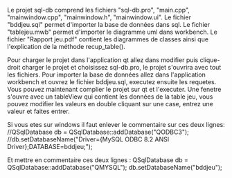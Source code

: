 Le projet sql-db comprend les fichiers "sql-db.pro", "main.cpp", "mainwindow.cpp", "mainwindow.h", "mainwindow.ui". 
Le fichier "bddjeu.sql" permet d'importer la base de données dans sql. 
Le fichier "tablejeu.mwb" permet d'importer le diagramme uml dans workbench. 
Le fichier "Rapport jeu.pdf" contient les diagrammes de classes ainsi que l'explication de la méthode recup_table(). 

Pour charger le projet dans l'application qt allez dans modifier puis clique-droit charger le projet et choisissez sql-db.pro, le projet s'ouvrira avec tout les fichiers. Pour importer la base de données allez dans l'application workbench et ouvrez le fichier bddjeu.sql, executez ensuite les requetes. Vous pouvez maintenant complier le projet sur qt et l'executer. Une fenetre s'ouvre avec un tableView qui contient les données de la table jeu, vous pouvez modifier les valeurs en double cliquant sur une case, entrez une valeur et faites entrer. 

Si vous etes sur windows il faut enlever le commentaire sur ces deux lignes: 
//QSqlDatabase db = QSqlDatabase::addDatabase("QODBC3"); 
//db.setDatabaseName("Driver={MySQL ODBC 8.2 ANSI Driver};DATABASE=bddjeu;"); 

Et mettre en commentaire ces deux lignes : 
QSqlDatabase db = QSqlDatabase::addDatabase("QMYSQL"); 
db.setDatabaseName("bddjeu");  
